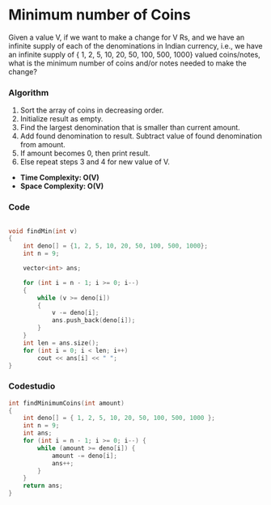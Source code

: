 # Minimum number of Coins

Given a value V, if we want to make a change for V Rs, and we have an infinite supply of each of the denominations in Indian currency, i.e., we have an infinite supply of { 1, 2, 5, 10, 20, 50, 100, 500, 1000} valued coins/notes, what is the minimum number of coins and/or notes needed to make the change?

### Algorithm

1. Sort the array of coins in decreasing order.
2. Initialize result as empty.
3. Find the largest denomination that is smaller than current amount.
4. Add found denomination to result. Subtract value of found denomination from amount.
5. If amount becomes 0, then print result.
6. Else repeat steps 3 and 4 for new value of V.

-   **Time Complexity: O(V)**
-   **Space Complexity: O(V)**

### Code

```cpp

void findMin(int v)
{
    int deno[] = {1, 2, 5, 10, 20, 50, 100, 500, 1000};
    int n = 9;

    vector<int> ans;

    for (int i = n - 1; i >= 0; i--)
    {
        while (v >= deno[i])
        {
            v -= deno[i];
            ans.push_back(deno[i]);
        }
    }
    int len = ans.size();
    for (int i = 0; i < len; i++)
        cout << ans[i] << " ";
}
```

### Codestudio
```cpp
int findMinimumCoins(int amount)
{
    int deno[] = { 1, 2, 5, 10, 20, 50, 100, 500, 1000 };
    int n = 9;
    int ans;
    for (int i = n - 1; i >= 0; i--) {
        while (amount >= deno[i]) {
            amount -= deno[i];
            ans++;
        }
    }
    return ans;
}
```
